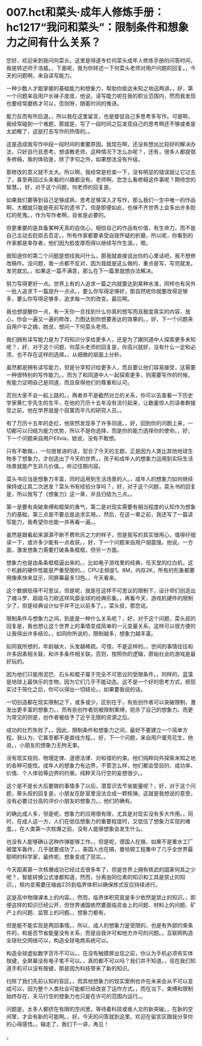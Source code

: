 # 007.hct和菜头·成年人修炼手册：hc1217“我问和菜头”：限制条件和想象力之间有什么关系？

您好，欢迎来到我问何菜头。这里是得道专栏何菜头成年人修炼手册的问答时间，我是转述师于浩威。，下面呢，我为你转述一下何菜头老师对用户问题的回复。，今天的问题啊，来自读写能力。

一种少数人才能掌握的基础能力和想象力，帮助你抵达未知之地这两讲。，好，第一个问题来自用户长袜子皮皮，他说，读写能力呢在我的职业范围内，然而我发现也要经常磨练才可以，否则呀，随着时间的推进。

能力反而有所后退。，所以我在这里留言，也是督促自己多思考多写作。可是啊，我经常碰到一个难题，那就是，写了一段时间之后发现自己的思考啊还不够或者是太幼稚了，这挺打击写作的热情的。。

这是造成我写作中段一段时间的重要原因。我现在啊，还没有想出比较好的解决办法，只好且行且思考。想请教老师，这种情况下怎么办呢？，还有，很多人都提倡多修稿，我的体验是，除了字句之外，如果想法没有升级。

那修改的意义就不太大。所以啊，我经常是检查一下，没有明显的错误就让它过去了，甚至再回过头来看的兴趣都没有。老师啊，您怎么看修稿这件事呢？期待您的智慧。，好，对于这个问题，何老师的回复是。

如果我们要等到自己足够成熟，思考足够深入才写作，那么我们一生中唯一的作品啊，大概就只能是死前写的遗书了。但是即便如此，也保不齐世界上会多出许多脸红的死鬼。，作为写作者啊，自省是必要的。

但更重要的是具备某种天真的自信心，相信自己的作品有价值，有生命力，而不是自己主动去贬损去否定。，所有作家都要承受自我怀疑的折磨，所以呢，你看到的作家都是幸存者，他们因为脸皮厚而得以继续写作生涯。，嗯。

我知道你的第二个问题是想找我问什么，那我就直接说出你的心里话吧，我不想修改稿件。没问题，我一点都不反对，因为我就是这么做的，重点是写，写完就发，发完就忘。，如果这一篇不满意，那么在下一篇里就想办法解决。

努力写得更好一点。世界上有的人追求一篇之内就要达到某种水准，同样也有另外一批人追求下一篇提升一点点。，要么你写得足够好，那自然呢你就要改得足够多，要么你写得足够多，追求每一次的改变。最后啊。

我也想提醒你一点，有一天你一旦找到什么你真的想写而且极度真实的内容，放心，你会一遍又一遍的修改，力图达到你想要表达的效果的。，好，下一个问题来自用户半之嫣，她说，想问一下何菜头老师。

我们拥有读写能力是为了将知识分享给更多人，还是为了跟同道中人探索更多未知呢？，好，对于这个问题，何菜头老师的回复是，你高兴就好，没有什么一定和必须，也不存在这样的选择。，从细微的层面上分析。

虽然都是拥有读写能力，但是分享知识给更多人，而且要让他们容易接受，这需要一种很特别的写作能力。，而为了和同道中人一起探索更多，则需要写作的时候，有能力证明自己是同道，而且获得他们的尊重和认可。

否则大家不会一起上路的。，两者并不是截然对立的关系，你可以去查看一下历史学家黄仁宇先生的生平，在他的万历十五年没有流行起来，让数量惊人的读者群接受之前，他在学界就是个寂寞而平凡的研究人员。。

有了万历十五年的走红，他突然发现多了许多同道。，好，回到你的问题上来，一切都可以归结为能力优势，所以不是你选择，而是你的能力选择你的使命。，好，下一个问题来自用户Ellvia，她说，没有不敢想。

只有不敢做。，一句很冒进的话，契合了今天的主题，正是因为人类比其他地球生物多了想象力，才创造出了今天的世界。，孩子和成年人的想象力运用到实际生活场景就能产生非凡价值。，听过往期内容。

菜头书应当是想象力丰富，同时运用到生活场景的人。，成年人的想象力如何继续保持或让其二次迸发？菜头书有经验分享吗？，好，对于这个问题，菜头书的回复是，所以我写了《想象力》这一章，并且归结为三点。。

第一是要有突破束缚和框架的勇气，第二是对现实需要有相当程度的认知作为想象力的基础，第三点是不要总是追求实用。，然后，在这一章之前，我还写了一篇读写能力，我希望你也能一并再看一遍。。

虽然是跟看起来源源不断不费吹灰之力的样子，但是我写的其实很用心，值得仔细读一下，或许多少能有一点收获。，好，下一个问题来自用户胡震强，他说，一方面，激发想象力需要打破条条框框，但另一方面。

想象力也是由条条框框逼出来的。，比如电子游戏里的经典，任天堂的红白机，这个机器的硬件性能是严重受限的。，CPU主频是1。8M，内存2K，所有的形象都要用像素快来显示，同屏幕最多13色。，今天看来。

这个数据低得不可思议，但是呢，就是在这样不可思议的限制下，设计师们创造出了魂斗罗、超级马力欧这样风靡全球的经典形象。，再看今天，游戏机硬件的限制少了，但是经典设计似乎并不比以前多了。，菜头叔，那您说。

限制条件与想象力之间，到底是一种什么关系呢？，好，对于这个问题，菜头叔的回复是，我也想让这个世界上的事情变成简单的一元变量关系，这样可以很方便的让我得出许多结论。，如同你所说的，限制越多，想象力越丰富。

如同我所想的，年龄越大，头发越稀疏。可惜，不是这样的。，世间的事情往往和许多因素相关联，和许多条件相关联。否则，按照你的逻辑，原始社会的游戏是最好玩的。

因为他们只能用泥巴、石头和棍子属于完全不可思议的受限条件。，同样的，蓝藻是地球上最快乐的生物，因为它们几乎不能动态。这不是一个好的思考方式，把现实过于简化之后，你可以得出一切结论。，如果要我说的话。

一切创造都在现实限制之下，或多或少。区别在于，有些创作者可以突破限制，激发出更丰富的想象力。，而有些创作者则被限制束缚，扼杀了自己的想象力。而更为常见的则是，创作者被给予了近乎无限的资源之后。

成功的壮烈失败了。，因此，限制条件和想象力之间，最好不要建立一个简单方程。我认为，它甚至都不是直线方程。，好，下一个问题，来自用户蛋壳花生，他说，，小朋友的想象力无拘无束。

没有现实规则、物理定律、道德法律、对和错的约束。他们纯粹向外探索未知之地的各种可能性。成年人的想象力有边界，不管怎么样，他们都会受目的、成功率、价值、个人体验等边界的约束。纯粹天马行空的妄想很少。。

这个是不是长大后要做的事情多了以后，潜意识去节省能量呢？，好，对于这个问题，蔡头叔的回复是，小朋友在卧室里没法合成一颗核弹。这就是我想说的意思，没有必要过分高的评价小朋友的想象力。，他们的确有。

的确比成人多，但是呢，想象力的应用很有限，尤其是对现实没有多大作用。，同时，在成人这一方，人们在低估想象力的重要程度时，又低估了想象力实现的难度。，在人类第一次核爆之前，没有人能够想象会发生什么。

也没有人能够确认这种炸弹能够工作。，但是呢，德国人在搞，如果不是重水工厂被盟军轰炸，几乎就要成功了。，美国人也在搞，曼哈顿工程集中了几乎全世界最聪明的科学家，最终呢，想象变成了现实。。

今天距离第一次核爆成功已经过去很多年了，但是世界上拥有核武的国家何其之少呢？，智能转换公式谁都知道，然而，分离由同位素的知识和工具是禁止的知识。，核内变需要压缩由235到临界体积以确保炼式反应持续进行。

这是高中物理课本上的内容。，然而，临界体积究竟是多少依然是禁止的知识。，即便这样的知识已经公开，但世界诸国依然要面临资金上的问题、材料上的问题、矿产上的问题、监管上的问题。，想象力都有。

但是能不能实现是两回事情。，所以，成人的想象力是受限的，也是有外部约束条件的，和是否节省能量没有关系，而是自我许可和他方许可的问题。，互联网构造全球社交网络可以，构造全球电商系统可以。

构造全球虚拟数字货币不可以。，在没有触摸屏出现之前，你认为手机必须有实体按键，全屏幕没有电子笔不可以。，真的都不可以吗？我们并不知道。，现在我们知道手机可以没有按键，那是因为科技带来了新的知识。

扫除了我们先前认知的盲区。，而其他想象力的现实案例也许在未来会从不可以变成可以，因为整个人类社会可能都已经改变了运作方式。，而在当下，束缚和限制始终存在，天马行空的想象力也只是在许可的范围内运行。。

问题是，太多人都挤在有限的空间里，等待着科技或者人文的新突破。，在新的空间里，才会有新的可能啊。，好，今天的问答就到这里。欢迎在留言区跟我分享你的心得感悟。，输走了，我们下一讲，再见！

。